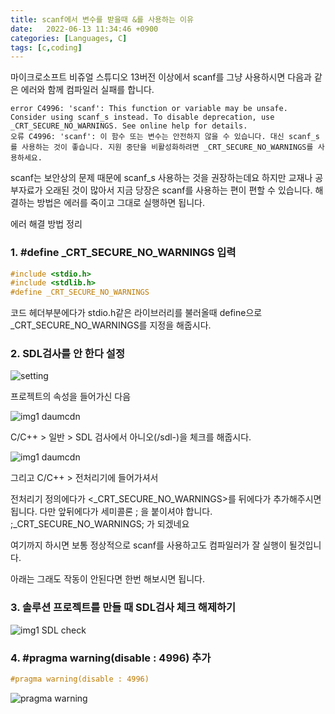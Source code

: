 ```yaml
---
title: scanf에서 변수를 받을때 &를 사용하는 이유
date:   2022-06-13 11:34:46 +0900
categories: [Languages, C]
tags: [c,coding]
---
```


마이크로소프트 비쥬얼 스튜디오 13버전 이상에서 scanf를 그냥 사용하시면 다음과 같은 에러와 함께 컴파일러 실패를 합니다.

```
error C4996: 'scanf': This function or variable may be unsafe. Consider using scanf_s instead. To disable deprecation, use _CRT_SECURE_NO_WARNINGS. See online help for details.
오류 C4996: 'scanf': 이 함수 또는 변수는 안전하지 않을 수 있습니다. 대신 scanf_s를 사용하는 것이 좋습니다. 지원 중단을 비활성화하려면 _CRT_SECURE_NO_WARNINGS를 사용하세요.
```

scanf는 보안상의 문제 때문에 scanf_s 사용하는 것을 권장하는데요 하지만 교재나 공부자료가 오래된 것이 많아서 지금 당장은 scanf를 사용하는 편이 편할 수 있습니다. 해결하는 방법은 에러를 죽이고 그대로 실행하면 됩니다.


에러 해결 방법 정리

### 1. #define _CRT_SECURE_NO_WARNINGS 입력
```c
#include <stdio.h>
#include <stdlib.h>
#define _CRT_SECURE_NO_WARNINGS
```
코드 헤더부분에다가 stdio.h같은 라이브러리를 불러올때 define으로 _CRT_SECURE_NO_WARNINGS를 지정을 해줍시다.


### 2. SDL검사를 안 한다 설정
![setting](https://user-images.githubusercontent.com/85277660/210571761-79517806-1c3b-4373-94b9-f51e9078e5b1.png)

프로젝트의 속성을 들어가신 다음

![img1 daumcdn](https://user-images.githubusercontent.com/85277660/210571821-eda8b876-fd25-4a05-a868-207ad9961835.png)

C/C++ > 일반 > SDL 검사에서 아니오(/sdl-)을 체크를 해줍시다.

![img1 daumcdn](https://user-images.githubusercontent.com/85277660/210571843-baea5a5d-f9f6-4e0f-9859-919db319daf2.png)

그리고 C/C++ > 전처리기에 들어가셔서

전처리기 정의에다가 <_CRT_SECURE_NO_WARNINGS>를 뒤에다가 추가해주시면 됩니다. 다만 앞뒤에다가 세미콜론 ; 을 붙이셔야 합니다. ;_CRT_SECURE_NO_WARNINGS; 가 되겠네요

여기까지 하시면 보통 정상적으로 scanf를 사용하고도 컴파일러가 잘 실행이 될것입니다.

아래는 그래도 작동이 안된다면 한번 해보시면 됩니다.


### 3. 솔루션 프로젝트를 만들 때 SDL검사 체크 해제하기
![img1 SDL check](https://user-images.githubusercontent.com/85277660/210571973-68dd04a7-eeb1-4841-aa83-d15584a6df4f.jpg)

### 4. #pragma warning(disable : 4996) 추가
```c
#pragma warning(disable : 4996) 
```
![pragma warning](https://uer-images.githubusercontent.com/85277660/210572028-644b5a7f-5cce-4c09-b06b-d0da7b2375b3.jpg)